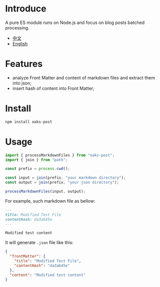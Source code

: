 # Introduce

A pure ES module runs on Node.js and focus on blog posts batched processing.

- [中文](/README.md)
- [English](/README_EN.md)

# Features

- analyze Front Matter and content of markdown files and extract them into json;
- insert hash of content into Front Matter;

# Install

```bash
npm install oaks-post
```

# Usage

```js
import { processMarkdownFiles } from "oaks-post";
import { join } from "path";

const prefix = process.cwd();

const input = join(prefix, "your markdown directory");
const output = join(prefix, "your json directory");

processMarkdownFiles(input, output);
```

For example, such markdown file as bellow:

```markdown
---
title: Modified Test File
contentHash: da3ab45e
---

Modified test content
```

It will generate `.json` file like this:

```json
{
  "frontMatter": {
    "title": "Modified Test File",
    "contentHash": "da3ab45e"
  },
  "content": "Modified test content"
}
```
